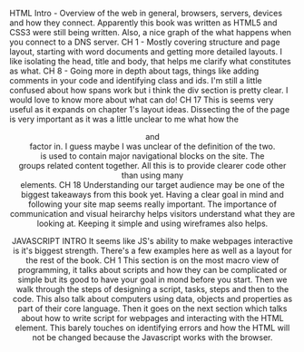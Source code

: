 HTML
    Intro - 
Overview of the web in general, browsers, servers, devices and how they connect. Apparently this book was written as HTML5 and CSS3 were still being written. Also, a nice graph of the what happens when you connect to a DNS server.
    CH 1 - 
Mostly covering structure and page layout, starting with word documents and getting more detailed layouts. I like isolating the head, title and body, that helps me clarify what constitutes as what.
    CH 8 -
Going more in depth about tags, things like adding comments in your code and identifying class and ids. I'm still a little confused about how spans work but i think the div section is pretty clear. I would love to know more about what <meta> can do!
    CH 17
This is seems very useful as it expands on chapter 1's layout ideas. Dissecting the <body> of the page is very important as it was a little unclear to me what how the <header> and <footer> factor in. I guess maybe I was unclear of the definition of the two. <Nav> is used to contain major navigational blocks on the site. The <section> groups related content together. All this is to provide clearer code other than using many <div> elements.
    CH 18
Understanding our target audience may be one of the biggest takeaways from this book yet. Having a clear goal in mind and following your site map seems really important. The importance of communication and visual heirarchy helps visitors understand what they are looking at. Keeping it simple and using wireframes also helps.

JAVASCRIPT
    INTRO
It seems like JS's ability to make webpages interactive is it's biggest strength. There's a few examples here as well as a layout for the rest of the book. 
    CH 1
This section is on the most macro view of programming, it talks about scripts and how they can be complicated or simple but its good to have your goal in mond before you start. Then we walk through the steps of designing a script, tasks, steps and then to the code. This also talk about computers using data, objects and properties as part of their core language. Then it goes on the next section which talks about how to write script for webpages and interacting with the HTML element. This barely touches on identifying errors and how the HTML will not be changed because the Javascript works with the browser.